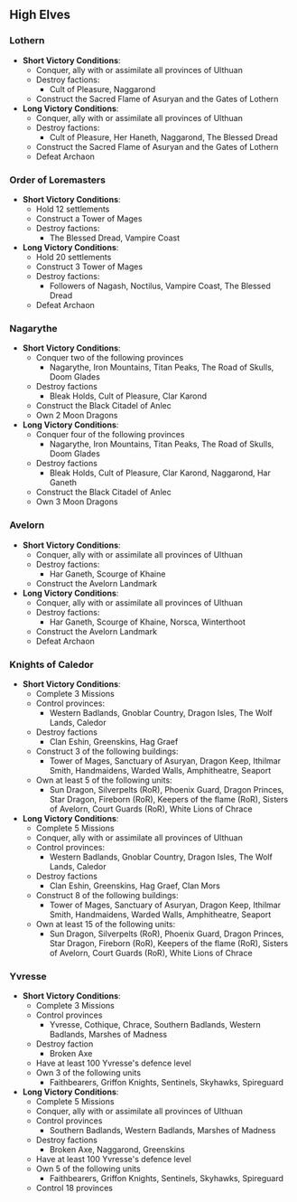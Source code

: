 ## High Elves		

### Lothern

* **Short Victory Conditions**:
	* Conquer, ally with or assimilate all provinces of Ulthuan
	* Destroy factions:
	    * Cult of Pleasure, Naggarond
	* Construct the Sacred Flame of Asuryan and the Gates of Lothern
* **Long Victory Conditions**:
	* Conquer, ally with or assimilate all provinces of Ulthuan
	* Destroy factions:
	    * Cult of Pleasure, Her Haneth, Naggarond, The Blessed Dread
	* Construct the Sacred Flame of Asuryan and the Gates of Lothern
	* Defeat Archaon

### Order of Loremasters

* **Short Victory Conditions**:
	* Hold 12 settlements
	* Construct a Tower of Mages
	* Destroy factions:
	    * The Blessed Dread, Vampire Coast
* **Long Victory Conditions**:
	* Hold 20 settlements
	* Construct 3 Tower of Mages
	* Destroy factions:
	    * Followers of Nagash, Noctilus, Vampire Coast, The Blessed Dread
	* Defeat Archaon

### Nagarythe 

* **Short Victory Conditions**:
	* Conquer two of the following provinces
	    * Nagarythe, Iron Mountains, Titan Peaks, The Road of Skulls, Doom Glades
	* Destroy factions
	    * Bleak Holds, Cult of Pleasure, Clar Karond
	* Construct the Black Citadel of Anlec
	* Own 2 Moon Dragons
* **Long Victory Conditions**:
	* Conquer four of the following provinces
	    * Nagarythe, Iron Mountains, Titan Peaks, The Road of Skulls, Doom Glades
	* Destroy factions
	    * Bleak Holds, Cult of Pleasure, Clar Karond, Naggarond, Har Ganeth
	* Construct the Black Citadel of Anlec
	* Own 3 Moon Dragons

### Avelorn

* **Short Victory Conditions**:
	* Conquer, ally with or assimilate all provinces of Ulthuan
	* Destroy factions:
	    * Har Ganeth, Scourge of Khaine
	* Construct the Avelorn Landmark
* **Long Victory Conditions**:
	* Conquer, ally with or assimilate all provinces of Ulthuan
	* Destroy factions:
	    * Har Ganeth, Scourge of Khaine, Norsca, Winterthoot
	* Construct the Avelorn Landmark
	* Defeat Archaon

### Knights of Caledor

* **Short Victory Conditions**:
	* Complete 3 Missions
	* Control provinces:
	    * Western Badlands, Gnoblar Country, Dragon Isles, The Wolf Lands, Caledor
	* Destroy factions
	    * Clan Eshin, Greenskins, Hag Graef
	* Construct 3 of the following buildings:
	    * Tower of Mages, Sanctuary of Asuryan, Dragon Keep, Ithilmar Smith, Handmaidens, Warded Walls, Amphitheatre,
	    Seaport 
    * Own at least 5 of the following units:
        * Sun Dragon, Silverpelts (RoR), Phoenix Guard, Dragon Princes, Star Dragon, Fireborn (RoR), Keepers of the 
        flame (RoR), Sisters of Avelorn, Court Guards (RoR), White Lions of Chrace
* **Long Victory Conditions**:
	* Complete 5 Missions
	* Conquer, ally with or assimilate all provinces of Ulthuan
	* Control provinces:
	    * Western Badlands, Gnoblar Country, Dragon Isles, The Wolf Lands, Caledor
	* Destroy factions
	    * Clan Eshin, Greenskins, Hag Graef, Clan Mors
	* Construct 8 of the following buildings:
	    * Tower of Mages, Sanctuary of Asuryan, Dragon Keep, Ithilmar Smith, Handmaidens, Warded Walls, Amphitheatre,
	    Seaport 
    * Own at least 15 of the following units:
        * Sun Dragon, Silverpelts (RoR), Phoenix Guard, Dragon Princes, Star Dragon, Fireborn (RoR), Keepers of the 
        flame (RoR), Sisters of Avelorn, Court Guards (RoR), White Lions of Chrace

### Yvresse

* **Short Victory Conditions**:
	* Complete 3 Missions
	* Control provinces
	    * Yvresse, Cothique, Chrace, Southern Badlands, Western Badlands, Marshes of Madness
	* Destroy faction
	    * Broken Axe
	* Have at least 100 Yvresse's defence level
	* Own 3 of the following units
	    * Faithbearers, Griffon Knights, Sentinels, Skyhawks, Spireguard
* **Long Victory Conditions**:
	* Complete 5 Missions
	* Conquer, ally with or assimilate all provinces of Ulthuan
	* Control provinces
	    * Southern Badlands, Western Badlands, Marshes of Madness
	* Destroy factions
	    * Broken Axe, Naggarond, Greenskins
	* Have at least 100 Yvresse's defence level
	* Own 5 of the following units
	    * Faithbearers, Griffon Knights, Sentinels, Skyhawks, Spireguard
    * Control 18 provinces
